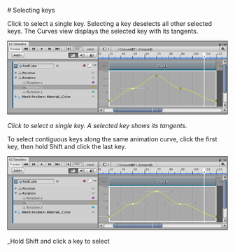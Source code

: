                                                                                                                                                                                                                                                                                                                                                                                                                                                                                                                                 # Selecting keys

Click to select a single key. Selecting a key deselects all other selected keys. The Curves view displays the selected key with its tangents. 

![Click to select a single key. A selected key shows its tangents.](images/timeline_curves_view_select_key.png)

_Click to select a single key. A selected key shows its tangents._

To select contiguous keys along the same animation curve, click the first key, then hold Shift and click the last key.

![Hold Shift and click a key to select contiguous keys](images/timeline_curves_view_select_contiguous.png)

_Hold Shift and click a key to select